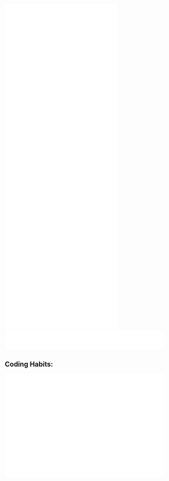 ![Metrics](/github-metrics.svg)
![Habits](/metrics.plugin.habits.charts.svg)
## Coding Habits:
![Calendar](/metrics.plugin.isocalendar.fullyear.svg)
